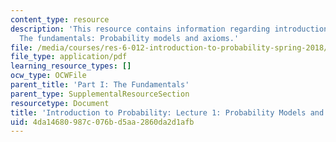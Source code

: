 ```yaml
---
content_type: resource
description: 'This resource contains information regarding introduction to probability:
  The fundamentals: Probability models and axioms.'
file: /media/courses/res-6-012-introduction-to-probability-spring-2018/4da14680987c076bd5aa2860da2d1afb_MITRES_6_012S18_L01AS.pdf
file_type: application/pdf
learning_resource_types: []
ocw_type: OCWFile
parent_title: 'Part I: The Fundamentals'
parent_type: SupplementalResourceSection
resourcetype: Document
title: 'Introduction to Probability: Lecture 1: Probability Models and Axioms'
uid: 4da14680-987c-076b-d5aa-2860da2d1afb
---
```

